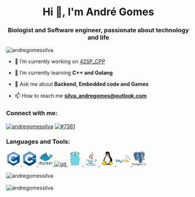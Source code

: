 <h1 align="center">Hi 👋, I'm André Gomes</h1>
<h3 align="center">Biologist and Software engineer, passionate about technology and life</h3>

<p align="left"> <img src="https://komarev.com/ghpvc/?username=andregomessilva&label=Profile%20views&color=0e75b6&style=flat" alt="andregomessilva" /> </p>

- 🔭 I’m currently working on [42SP_CPP](https://github.com/AndreGomesSilva/42SP_CPP)

- 🌱 I’m currently learning **C++ and Golang**

- 💬 Ask me about **Backend, Embedded code and Games**

- 📫 How to reach me **silva_andregomes@outlook.com**

<h3 align="left">Connect with me:</h3>
<p align="left">
<a href="https://linkedin.com/in/andregomessilva" target="blank"><img align="center" src="https://raw.githubusercontent.com/rahuldkjain/github-profile-readme-generator/master/src/images/icons/Social/linked-in-alt.svg" alt="andregomessilva" height="30" width="40" /></a>
<a href="https://discord.gg/#7361" target="blank"><img align="center" src="https://raw.githubusercontent.com/rahuldkjain/github-profile-readme-generator/master/src/images/icons/Social/discord.svg" alt="#7361" height="30" width="40" /></a>
</p>

<h3 align="left">Languages and Tools:</h3>
<p align="left"> <a href="https://www.cprogramming.com/" target="_blank" rel="noreferrer"> <img src="https://raw.githubusercontent.com/devicons/devicon/master/icons/c/c-original.svg" alt="c" width="40" height="40"/> </a> <a href="https://www.w3schools.com/cpp/" target="_blank" rel="noreferrer"> <img src="https://raw.githubusercontent.com/devicons/devicon/master/icons/cplusplus/cplusplus-original.svg" alt="cplusplus" width="40" height="40"/> </a> <a href="https://www.docker.com/" target="_blank" rel="noreferrer"> <img src="https://raw.githubusercontent.com/devicons/devicon/master/icons/docker/docker-original-wordmark.svg" alt="docker" width="40" height="40"/> </a> <a href="https://git-scm.com/" target="_blank" rel="noreferrer"> <img src="https://www.vectorlogo.zone/logos/git-scm/git-scm-icon.svg" alt="git" width="40" height="40"/> </a> <a href="https://golang.org" target="_blank" rel="noreferrer"> <img src="https://raw.githubusercontent.com/devicons/devicon/master/icons/go/go-original.svg" alt="go" width="40" height="40"/> </a> <a href="https://www.java.com" target="_blank" rel="noreferrer"> <img src="https://raw.githubusercontent.com/devicons/devicon/master/icons/java/java-original.svg" alt="java" width="40" height="40"/> </a> <a href="https://www.linux.org/" target="_blank" rel="noreferrer"> <img src="https://raw.githubusercontent.com/devicons/devicon/master/icons/linux/linux-original.svg" alt="linux" width="40" height="40"/> </a> <a href="https://www.mysql.com/" target="_blank" rel="noreferrer"> <img src="https://raw.githubusercontent.com/devicons/devicon/master/icons/mysql/mysql-original-wordmark.svg" alt="mysql" width="40" height="40"/> </a> <a href="https://www.postgresql.org" target="_blank" rel="noreferrer"> <img src="https://raw.githubusercontent.com/devicons/devicon/master/icons/postgresql/postgresql-original-wordmark.svg" alt="postgresql" width="40" height="40"/> </a> </p>

<p><img align="center" src="https://github-readme-stats.vercel.app/api/top-langs?username=andregomessilva&show_icons=true&theme=dark&locale=en&layout=compact" alt="andregomessilva" /></p>

<p><img align="center" src="https://github-readme-streak-stats.herokuapp.com/?user=andregomessilva&theme=dark" alt="andregomessilva" /></p>

